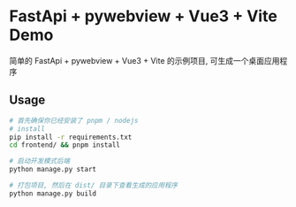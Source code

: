 # FastApi + pywebview + Vue3 + Vite Demo

简单的 FastApi + pywebview + Vue3 + Vite 的示例项目, 可生成一个桌面应用程序

## Usage
```bash
# 首先确保你已经安装了 pnpm / nodejs
# install
pip install -r requirements.txt
cd frontend/ && pnpm install

# 启动开发模式后端
python manage.py start

# 打包项目, 然后在 dist/ 目录下查看生成的应用程序
python manage.py build
```